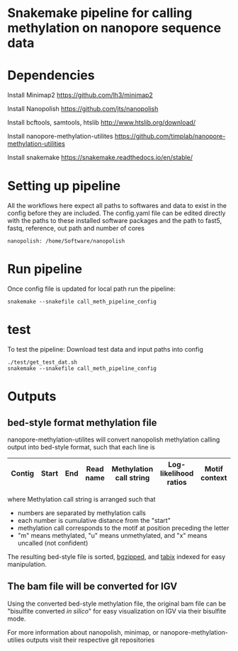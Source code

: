 # Snakemake pipeline for calling methylation on nanopore sequence data 

# Dependencies
Install Minimap2 https://github.com/lh3/minimap2

Install Nanopolish https://github.com/jts/nanopolish

Install bcftools, samtools, htslib http://www.htslib.org/download/

Install nanopore-methylation-utilites https://github.com/timplab/nanopore-methylation-utilities

Install snakemake https://snakemake.readthedocs.io/en/stable/

# Setting up pipeline
All the workflows here expect all paths to softwares and data to exist in the config before they are included. 
The config.yaml file can be edited directly with the paths to these installed software packages and the path to fast5, fastq, reference, out path and number of cores
```
nanopolish: /home/Software/nanopolish
```

# Run pipeline
Once config file is updated for local path run the pipeline:

```
snakemake --snakefile call_meth_pipeline_config
```
# test
To test the pipeline:
Download test data and input paths into config
```
./test/get_test_dat.sh
snakemake --snakefile call_meth_pipeline_config
```

# Outputs
bed-style format methylation file
------
nanopore-methylation-utilites will convert nanopolish methylation calling output into bed-style format, such that each line is

|Contig |Start  |End  |Read name  |Methylation call string  |Log-likelihood ratios  |Motif context  |
|-------|-------|-----|-----------|-------------------------|-----------------------|---------------|

where Methylation call string is arranged such that 
- numbers are separated by methylation calls
- each number is cumulative distance from the "start"
- methylation call corresponds to the motif at position preceding the letter
- "m" means methylated, "u" means unmethylated, and "x" means uncalled (not confident)

The resulting bed-style file is sorted, [bgzipped](http://www.htslib.org/doc/bgzip.html), and [tabix](http://www.htslib.org/doc/tabix.html) indexed for easy manipulation.  


The bam file will be converted for IGV
------
Using the converted bed-style methylation file, the original bam file can be "bisulfite converted _in silico_" for easy visualization on IGV via their bisulfite mode.

For more information about nanopolish, minimap, or nanopore-methylation-utilies outputs visit their respective git repositories
